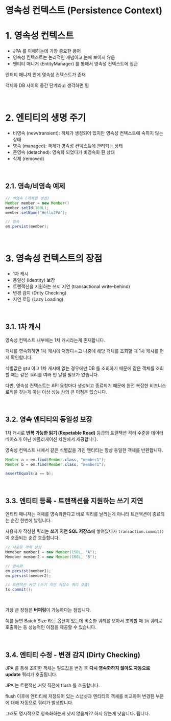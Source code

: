 # 영속성 컨텍스트 (Persistence Context)

# 1. 영속성 컨텍스트

- JPA 를 이해하는데 가장 중요한 용어
- 영속성 컨텍스트는 논리적인 개념이고 눈에 보이지 않음
- 엔티티 매니저 (EntityManager) 를 통해서 영속성 컨텍스트에 접근

엔티티 매니저 안에 영속성 컨텍스트가 존재

객체와 DB 사이의 중간 단계라고 생각하면 됨

<br>

# 2. 엔티티의 생명 주기

- 비영속 (new/transient): 객체가 생성되어 있지만 영속성 컨텍스트에 속하지 않는 상태
- 영속 (managed): 객체가 영속성 컨텍스트에 관리되는 상태
- 준영속 (detached): 영속화 되었다가 비영속화 된 상태
- 삭제 (removed)

<br>

## 2.1. 영속/비영속 예제

```java
// 비영속 (객체만 생성)
Member member = new Member()
member.setId(100L);
member.setName("HelloJPA");

// 영속
em.persist(member);
```

<br>

# 3. 영속성 컨텍스트의 장점

- 1차 캐시
- 동일성 (identity) 보장
- 트랜잭션을 지원하는 쓰끼 지연 (transactional write-behind)
- 변경 감지 (Drity Checking)
- 지연 로딩 (Lazy Loading)

<br>

## 3.1. 1차 캐시

영속성 컨텍스트 내부에는 1차 캐시라는게 존재합니다.

객체를 영속화하면 1차 캐시에 저장디ㅗ고 나중에 해당 객체를 조회할 때 1차 캐시를 먼저 확인합니다.

식별값은 `@Id` 이고 1차 캐시에 없는 경우에만 DB 를 조회하기 때문에 같은 객체를 조회할 때는 같은 쿼리를 여러 번 날릴 필요가 없습니다.

다만, 영속성 컨텍스트는 API 요청마다 생성되고 종료되기 때문에 완전 복잡한 비즈니스 로직을 갖는게 아닌 이상 성능 상의 큰 이점은 없습니다.

<br>

## 3.2. 영속 엔티티의 동일성 보장

1차 캐시로 **반복 가능한 읽기 (Repetable Read)** 등급의 트랜잭션 격리 수준을 데이터베이스가 아닌 애플리케이션 차원에서 제공합니다.

영속성 컨텍스트 내에서 같은 식별값을 가진 엔티티는 항상 동일한 객체를 반환합니다.

```java
Member a = em.find(Member.class, "member1");
Member b = em.find(Member.class, "member1");

assertEquals(a == b);
```

<br>

## 3.3. 엔티티 등록 - 트랜잭션을 지원하는 쓰기 지연

엔티티 매니저는 객체를 영속화한다고 바로 쿼리를 날리는게 아니라 트랜잭션이 종료되는 순간 한번에 날립니다.

사용자가 작성한 쿼리는 **쓰기 지연 SQL 저장소**에 쌓여있다가 `transaction.commit()` 이 호출되는 순간 호출합니다.

```java
// 새로운 객체 생성
Memeber member1 = new Member(150L, "A");
Memeber member2 = new Member(160L, "B");

// 영속화
em.persist(member1);
em.persist(member2);

// 트랜잭션 커밋 (쓰기 지연 저장소 쿼리 호출)
tx.commit();
```

<br>

가장 큰 장점은 **버퍼링**이 가능하다는 점입니다.

예를 들면 Batch Size 라는 옵션이 있는데 비슷한 쿼리를 모아서 조회할 때 `IN` 쿼리로 호출하는 등 성능적인 이점을 제공할 수 있습니다.

<br>

## 3.4. 엔티티 수정 - 변경 감지 (Dirty Checking)

JPA 를 통해 조회한 객체는 필드값을 변경 후 **다시 영속화하지 않아도 자동으로 update** 쿼리가 호출됩니다.

JPA 는 트랜잭션 커밋 직전에 flush 를 호출합니다.

flush 이후에 엔티티에 저장되어 있는 스냅샷과 엔티티의 객체를 비교하여 변경된 부분에 대해 자동으로 쿼리가 발생합니다.

그래도 명시적으로 영속화하는게 낫지 않을까?? 하지 않는게 낫습니다. 됩니다.
